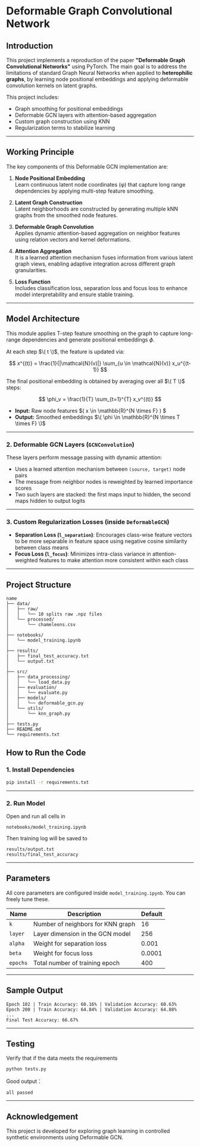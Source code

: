 # Deformable Graph Convolutional Network

## Introduction

This project implements a reproduction of the paper **"Deformable Graph Convolutional Networks"** using PyTorch. The main goal is to address the limitations of standard Graph Neural Networks when applied to **heterophilic graphs**, by learning node positional embeddings and applying deformable convolution kernels on latent graphs.

This project includes:
- Graph smoothing for positional embeddings
- Deformable GCN layers with attention-based aggregation
- Custom graph construction using KNN
- Regularization terms to stabilize learning

---

## Working Principle

The key components of this Deformable GCN implementation are:

1. **Node Positional Embedding**  
   Learn continuous latent node coordinates (φ) that capture long range dependencies by applying multi-step feature smoothing.

2. **Latent Graph Construction**  
   Latent neighborhoods are constructed by generating multiple kNN graphs from the smoothed node features.

3. **Deformable Graph Convolution**  
   Applies dynamic attention-based aggregation on neighbor features using relation vectors and kernel deformations.

4. **Attention Aggregation**  
   It is a learned attention mechanism fuses information from various latent graph views, enabling adaptive integration across different graph granularities.

5. **Loss Function**  
   Includes classification loss, separation loss and focus loss to enhance model interpretability and ensure stable training.

---

## Model Architecture
This module applies T-step feature smoothing on the graph to capture long-range dependencies and generate positional embeddings 𝜙.

At each step $\( t \)$, the feature is updated via:

$$
x^{(t)} = \frac{1}{|\mathcal{N}(v)|} \sum_{u \in \mathcal{N}(v)} x_u^{(t-1)}
$$

The final positional embedding is obtained by averaging over all $\( T \)$ steps:

$$
\phi_v = \frac{1}{T} \sum_{t=1}^{T} x_v^{(t)}
$$

- **Input:** Raw node features $\( x \in \mathbb{R}^{N \times F} \) $ 
- **Output:** Smoothed embeddings $\( \phi \in \mathbb{R}^{N \times T \times F} \)$
---

### 2. Deformable GCN Layers (`GCNConvolution`)
These layers perform message passing with dynamic attention:
- Uses a learned attention mechanism between `(source, target)` node pairs
- The message from neighbor nodes is reweighted by learned importance scores
- Two such layers are stacked: the first maps input to hidden, the second maps hidden to output logits

---

### 3. Custom Regularization Losses (inside `DeformableGCN`)
- **Separation Loss (`l_separation`)**: Encourages class-wise feature vectors to be more separable in feature space using negative cosine similarity between class means
- **Focus Loss (`l_focus`)**: Minimizes intra-class variance in attention-weighted features to make attention more consistent within each class

---

## Project Structure

```
name
├── data/
│   ├── raw/
│   │   └── 10 splits raw .npz files
│   └── processed/
│       └── chameleons.csv
│
├── notebooks/
│   └── model_training.ipynb
│
├── results/
|   ├── final_test_accuracy.txt
│   └── output.txt
│
├── src/
│   ├── data_processing/
│   │   └── load_data.py
│   ├── evaluation/
│   │   └── evaluate.py
│   ├── models/
│   │   └── deformable_gcn.py
│   └── utils/
│       └── knn_graph.py
│
├── tests.py
├── README.md 
└── requirements.txt
```

## How to Run the Code

### 1. Install Dependencies

```bash
pip install -r requirements.txt
```

---

### 2. Run Model

Open and run all cells in

```
notebooks/model_training.ipynb
```

Then training log will be saved to
```
results/output.txt
results/final_test_accuracy
```

---

## Parameters

All core parameters are configured inside `model_training.ipynb`. You can freely tune these.

| Name        | Description                              | Default |
|-------------|------------------------------------------|---------|
| `k`         | Number of neighbors for KNN graph        | 16      |
| `layer`     | Layer dimension in the GCN model         | 256     |
| `alpha`     | Weight for separation loss               | 0.001   |
| `beta`      | Weight for focus loss                    | 0.0001  |
| `epochs`    | Total number of training epoch           | 400     |

---

## Sample Output

```
Epoch 102 | Train Accuracy: 60.16% | Validation Accuracy: 60.63%
Epoch 200 | Train Accuracy: 64.84% | Validation Accuracy: 64.88%
...
Final Test Accuracy: 66.67%
```

---

## Testing

Verify that if the data meets the requirements

```bash
python tests.py
```

Good output：
```
all passed
```

---

## Acknowledgement

This project is developed for exploring graph learning in controlled synthetic environments using Deformable GCN.

